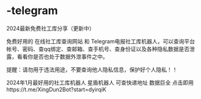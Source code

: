 # -telegram
2024最新免费社工库分享（更新中）

免费好用的 在线社工库查询网站 和 Telegram电报社工库机器人，可以查询平台帐号、密码、查qq绑定、查邮箱、查手机号、查身份证以及各种隐私数据是否泄露，看看你是否也处于数据外泄事件之中。

提醒：请勿用于违法用途，不要查询他人隐私信息，保护好个人隐私！！

2024年1月最好用的社工库机器人 星盾机器人 可查快递地址 数据巨全
点击即用https://t.me/XingDun2Bot?start=dyirqiK

